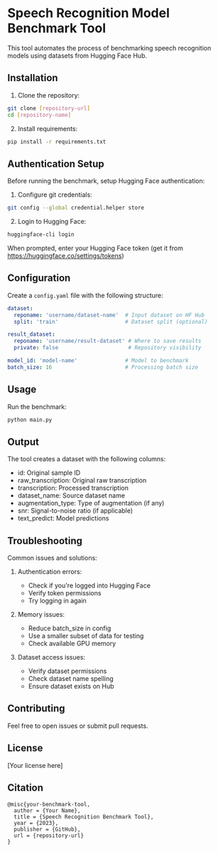 # Speech Recognition Model Benchmark Tool

This tool automates the process of benchmarking speech recognition models using datasets from Hugging Face Hub.

## Installation

1. Clone the repository:
```bash
git clone [repository-url]
cd [repository-name]
```

2. Install requirements:
```bash
pip install -r requirements.txt
```

## Authentication Setup

Before running the benchmark, setup Hugging Face authentication:

1. Configure git credentials:
```bash
git config --global credential.helper store
```

2. Login to Hugging Face:
```bash
huggingface-cli login
```
When prompted, enter your Hugging Face token (get it from https://huggingface.co/settings/tokens)

## Configuration

Create a `config.yaml` file with the following structure:

```yaml
dataset:
  reponame: 'username/dataset-name'  # Input dataset on HF Hub
  split: 'train'                     # Dataset split (optional)

result_dataset:
  reponame: 'username/result-dataset' # Where to save results
  private: false                      # Repository visibility

model_id: 'model-name'               # Model to benchmark
batch_size: 16                       # Processing batch size
```

## Usage

Run the benchmark:
```bash
python main.py
```

## Output

The tool creates a dataset with the following columns:
- id: Original sample ID
- raw_transcription: Original raw transcription
- transcription: Processed transcription
- dataset_name: Source dataset name
- augmentation_type: Type of augmentation (if any)
- snr: Signal-to-noise ratio (if applicable)
- text_predict: Model predictions

## Troubleshooting

Common issues and solutions:

1. Authentication errors:
   - Check if you're logged into Hugging Face
   - Verify token permissions
   - Try logging in again

2. Memory issues:
   - Reduce batch_size in config
   - Use a smaller subset of data for testing
   - Check available GPU memory

3. Dataset access issues:
   - Verify dataset permissions
   - Check dataset name spelling
   - Ensure dataset exists on Hub

## Contributing

Feel free to open issues or submit pull requests.

## License

[Your license here]

## Citation

```
@misc{your-benchmark-tool,
  author = {Your Name},
  title = {Speech Recognition Benchmark Tool},
  year = {2023},
  publisher = {GitHub},
  url = {repository-url}
}
```

